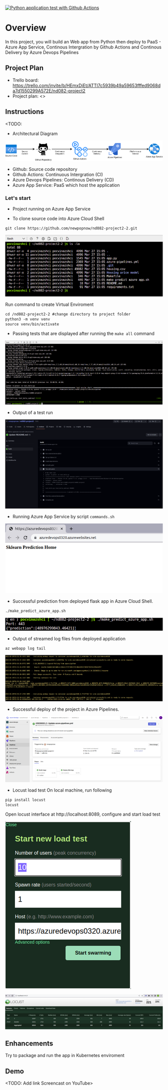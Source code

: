 [![Python application test with Github Actions](https://github.com/newpopnow/nd082-project2-2/actions/workflows/main.yml/badge.svg)](https://github.com/newpopnow/nd082-project2-2/actions/workflows/main.yml)

# Overview

In this project, you will build an Web app from Python then deploy to PaaS - Azure App Service, Continous Intergration by Github Actions and Continous Delivery by Azure Devops Pipelines

## Project Plan

* Trello board: https://trello.com/invite/b/HEmxDjEt/ATTI7c5939b49a59653fffed9068da7d1550299A572E/nd082-project2
* Project plan: <>

## Instructions

<TODO:  
* Architectural Diagram

![alt](/img/diagram.drawio.png)

- Github: Source code repository
- Github Actions: Continuous Intergration (CI)
- Azure Devops Pipelines: Continous Delivery (CD)
- Azure App Service: PaaS which host the application

### Let's start

* Project running on Azure App Service

* To clone source code into Azure Cloud Shell

```
git clone https://github.com/newpopnow/nd082-project2-2.git
```

![alt](/img/project_cloned_to_azure_cloud_shell.png)

Run command to create Virtual Enviroment
```
cd /nd082-project2-2 #change directory to project folder
python3 -m venv venv
source venv/bin/activate
```

* Passing tests that are displayed after running the `make all` command

![alt](/img/venv_passing_test_Makefile.png)

* Output of a test run

![alt](/img/github_action_pass.png)

* Running Azure App Service by script `commands.sh`

![alt](/img/az_webapp_running.png)

* Successful prediction from deployed flask app in Azure Cloud Shell.

```bash
./make_predict_azure_app.sh
```

![alt](/img/make_prediction.png)

* Output of streamed log files from deployed application
```
az webapp log tail
```

![alt](/img/az_webapp_log_tail.png)



* Successful deploy of the project in Azure Pipelines.

![alt](/img/az_pipelines_run.png)





* Locust load test
On local machine, run following
```
pip install locust
locust
```
Open locust interface at http://localhost:8089, configure and start load test

![alt](/img/locust_new_load_test.png)

![alt](/img/locust_load_test.png)

## Enhancements

Try to package and run the app in Kubernetes enviroment

## Demo 

<TODO: Add link Screencast on YouTube>

